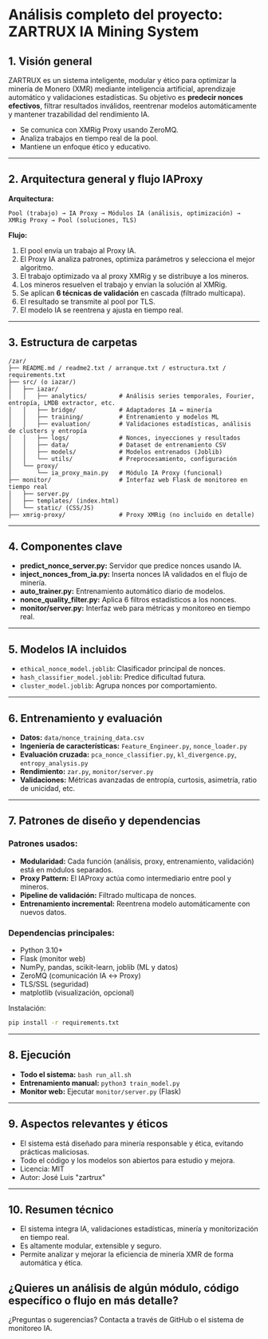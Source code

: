 # Análisis completo del proyecto: ZARTRUX IA Mining System

## 1. Visión general

ZARTRUX es un sistema inteligente, modular y ético para optimizar la minería de Monero (XMR) mediante inteligencia artificial, aprendizaje automático y validaciones estadísticas. Su objetivo es **predecir nonces efectivos**, filtrar resultados inválidos, reentrenar modelos automáticamente y mantener trazabilidad del rendimiento IA.

- Se comunica con XMRig Proxy usando ZeroMQ.
- Analiza trabajos en tiempo real de la pool.
- Mantiene un enfoque ético y educativo.

---

## 2. Arquitectura general y flujo IAProxy

**Arquitectura:**
```
Pool (trabajo) → IA Proxy → Módulos IA (análisis, optimización) → XMRig Proxy → Pool (soluciones, TLS)
```

**Flujo:**
1. El pool envía un trabajo al Proxy IA.
2. El Proxy IA analiza patrones, optimiza parámetros y selecciona el mejor algoritmo.
3. El trabajo optimizado va al proxy XMRig y se distribuye a los mineros.
4. Los mineros resuelven el trabajo y envían la solución al XMRig.
5. Se aplican **6 técnicas de validación** en cascada (filtrado multicapa).
6. El resultado se transmite al pool por TLS.
7. El modelo IA se reentrena y ajusta en tiempo real.

---

## 3. Estructura de carpetas

```
/zar/
├── README.md / readme2.txt / arranque.txt / estructura.txt / requirements.txt
├── src/ (o iazar/)
│   ├── iazar/
│   │   ├── analytics/         # Análisis series temporales, Fourier, entropía, LMDB extractor, etc.
│   │   ├── bridge/            # Adaptadores IA ↔ minería
│   │   ├── training/          # Entrenamiento y modelos ML
│   │   ├── evaluation/        # Validaciones estadísticas, análisis de clusters y entropía
│   │   ├── logs/              # Nonces, inyecciones y resultados
│   │   ├── data/              # Dataset de entrenamiento CSV
│   │   ├── models/            # Modelos entrenados (Joblib)
│   │   └── utils/             # Preprocesamiento, configuración
│   └── proxy/
│       └── ia_proxy_main.py   # Módulo IA Proxy (funcional)
├── monitor/                   # Interfaz web Flask de monitoreo en tiempo real
│   ├── server.py
│   ├── templates/ (index.html)
│   └── static/ (CSS/JS)
├── xmrig-proxy/               # Proxy XMRig (no incluido en detalle)
```

---

## 4. Componentes clave

- **predict_nonce_server.py:** Servidor que predice nonces usando IA.
- **inject_nonces_from_ia.py:** Inserta nonces IA validados en el flujo de minería.
- **auto_trainer.py:** Entrenamiento automático diario de modelos.
- **nonce_quality_filter.py:** Aplica 6 filtros estadísticos a los nonces.
- **monitor/server.py:** Interfaz web para métricas y monitoreo en tiempo real.

---

## 5. Modelos IA incluidos

- `ethical_nonce_model.joblib`: Clasificador principal de nonces.
- `hash_classifier_model.joblib`: Predice dificultad futura.
- `cluster_model.joblib`: Agrupa nonces por comportamiento.

---

## 6. Entrenamiento y evaluación

- **Datos:** `data/nonce_training_data.csv`
- **Ingeniería de características:** `Feature_Engineer.py`, `nonce_loader.py`
- **Evaluación cruzada:** `pca_nonce_classifier.py`, `kl_divergence.py`, `entropy_analysis.py`
- **Rendimiento:** `zar.py`, `monitor/server.py`
- **Validaciones:** Métricas avanzadas de entropía, curtosis, asimetría, ratio de unicidad, etc.

---

## 7. Patrones de diseño y dependencias

### Patrones usados:
- **Modularidad:** Cada función (análisis, proxy, entrenamiento, validación) está en módulos separados.
- **Proxy Pattern:** El IAProxy actúa como intermediario entre pool y mineros.
- **Pipeline de validación:** Filtrado multicapa de nonces.
- **Entrenamiento incremental:** Reentrena modelo automáticamente con nuevos datos.

### Dependencias principales:
- Python 3.10+
- Flask (monitor web)
- NumPy, pandas, scikit-learn, joblib (ML y datos)
- ZeroMQ (comunicación IA ↔ Proxy)
- TLS/SSL (seguridad)
- matplotlib (visualización, opcional)

Instalación:
```bash
pip install -r requirements.txt
```

---

## 8. Ejecución

- **Todo el sistema:** `bash run_all.sh`
- **Entrenamiento manual:** `python3 train_model.py`
- **Monitor web:** Ejecutar `monitor/server.py` (Flask)

---

## 9. Aspectos relevantes y éticos

- El sistema está diseñado para minería responsable y ética, evitando prácticas maliciosas.
- Todo el código y los modelos son abiertos para estudio y mejora.
- Licencia: MIT
- Autor: José Luis "zartrux"

---

## 10. Resumen técnico

- El sistema integra IA, validaciones estadísticas, minería y monitorización en tiempo real.
- Es altamente modular, extensible y seguro.
- Permite analizar y mejorar la eficiencia de minería XMR de forma automática y ética.

¿Quieres un análisis de algún módulo, código específico o flujo en más detalle?
---

¿Preguntas o sugerencias? Contacta a través de GitHub o el sistema de monitoreo IA.
